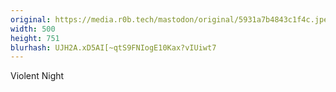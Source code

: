 ```yaml
---
original: https://media.r0b.tech/mastodon/original/5931a7b4843c1f4c.jpeg
width: 500
height: 751
blurhash: UJH2A.xD5AI[~qtS9FNIogE10Kax?vIUiwt7
---
```


<!-- {{ card.title }} -->

Violent Night
